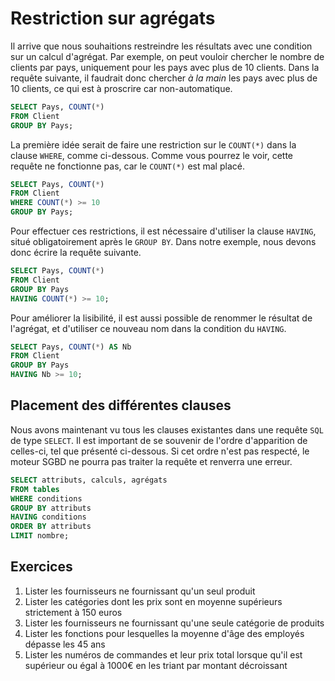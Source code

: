 # Restriction sur agrégats

Il arrive que nous souhaitions restreindre les résultats avec une condition sur un calcul d'agrégat. Par exemple, on peut vouloir chercher le nombre de clients par pays, uniquement pour les pays avec plus de 10 clients. Dans la requête suivante, il faudrait donc chercher *à la main* les pays avec plus de 10 clients, ce qui est à proscrire car non-automatique.

```sql
SELECT Pays, COUNT(*)
FROM Client
GROUP BY Pays;
```

La première idée serait de faire une restriction sur le `COUNT(*)` dans la clause `WHERE`, comme ci-dessous. Comme vous pourrez le voir, cette requête ne fonctionne pas, car le `COUNT(*)` est mal placé.

```sql
SELECT Pays, COUNT(*) 
FROM Client
WHERE COUNT(*) >= 10
GROUP BY Pays;
```

Pour effectuer ces restrictions, il est nécessaire d'utiliser la clause `HAVING`, situé obligatoirement après le `GROUP BY`. Dans notre exemple, nous devons donc écrire la requête suivante.

```sql
SELECT Pays, COUNT(*) 
FROM Client
GROUP BY Pays
HAVING COUNT(*) >= 10;
```

Pour améliorer la lisibilité, il est aussi possible de renommer le résultat de l'agrégat, et d'utiliser ce nouveau nom dans la condition du `HAVING`.

```sql
SELECT Pays, COUNT(*) AS Nb
FROM Client
GROUP BY Pays
HAVING Nb >= 10;
```


## Placement des différentes clauses

Nous avons maintenant vu tous les clauses existantes dans une requête `SQL` de type `SELECT`. Il est important de se souvenir de l'ordre d'apparition de celles-ci, tel que présenté ci-dessous. Si cet ordre n'est pas respecté, le moteur SGBD ne pourra pas traiter la requête et renverra une erreur.

```sql
SELECT attributs, calculs, agrégats
FROM tables
WHERE conditions
GROUP BY attributs
HAVING conditions
ORDER BY attributs
LIMIT nombre;
```


## Exercices

1. Lister les fournisseurs ne fournissant qu'un seul produit
1. Lister les catégories dont les prix sont en moyenne supérieurs strictement à 150 euros
1. Lister les fournisseurs ne fournissant qu'une seule catégorie de produits
1. Lister les fonctions pour lesquelles la moyenne d'âge des employés dépasse les 45 ans
1. Lister les numéros de commandes et leur prix total lorsque qu'il est supérieur ou égal à 1000€ en les triant par montant décroissant
